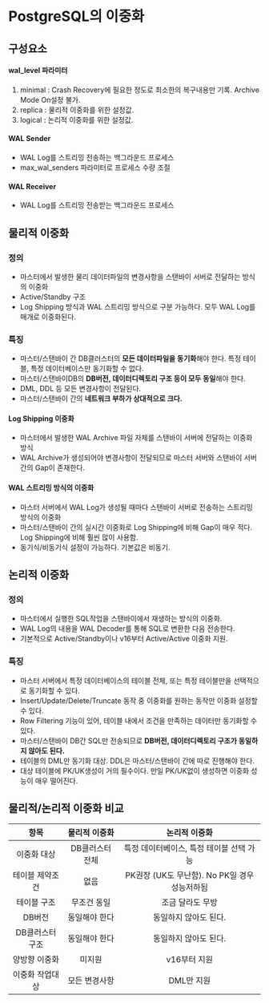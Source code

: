 # PostgreSQL의 이중화

## 구성요소
#### wal_level 파라미터
1. minimal : Crash Recovery에 필요한 정도로 최소한의 복구내용만 기록. Archive Mode On설정 불가.
2. replica : 물리적 이중화를 위한 설정값. 
3. logical : 논리적 이중화를 위한 설정값.

#### WAL Sender
- WAL Log를 스트리밍 전송하는 백그라운드 프로세스
- max_wal_senders 파라미터로 프로세스 수량 조절

#### WAL Receiver
- WAL Log를 스트리밍 전송받는 백그라운드 프로세스

## 물리적 이중화
### 정의
- 마스터에서 발생한 물리 데이터파일의 변경사항을 스탠바이 서버로 전달하는 방식의 이중화
- Active/Standby 구조
- Log Shipping 방식과 WAL 스트리밍 방식으로 구분 가능하다. 모두 WAL Log를 매개로 이중화된다.

### 특징
- 마스터/스탠바이 간 DB클러스터의 **모든 데이터파일을 동기화**해야 한다. 특정 테이블, 특정 데이터베이스만 동기화할 수 없다.
- 마스터/스탠바이DB의 **DB버전, 데이터디렉토리 구조 등이 모두 동일**해야 한다.
- DML, DDL 등 모든 변경사항이 전달된다.
- 마스터/스탠바이 간의 **네트워크 부하가 상대적으로 크다.**

#### Log Shipping 이중화
- 마스터에서 발생한 WAL Archive 파일 자체를 스탠바이 서버에 전달하는 이중화 방식
- WAL Archive가 생성되어야 변경사항이 전달되므로 마스터 서버와 스탠바이 서버 간의 Gap이 존재한다.

#### WAL 스트리밍 방식의 이중화
- 마스터 서버에서 WAL Log가 생성될 때마다 스탠바이 서버로 전송하는 스트리밍 방식의 이중화
- 마스터/스탠바이 간의 실시간 이중화로 Log Shipping에 비해 Gap이 매우 적다. Log Shipping에 비해 훨씬 많이 사용함.
- 동기식/비동기식 설정이 가능하다. 기본값은 비동기.

## 논리적 이중화
### 정의
- 마스터에서 실행한 SQL작업을 스탠바이에서 재생하는 방식의 이중화.
- WAL Log의 내용을 WAL Decoder를 통해 SQL로 변환한 다음 전송한다.
- 기본적으로 Active/Standby이나 v16부터 Active/Active 이중화 지원.

### 특징
- 마스터 서버에서 특정 데이터베이스의 테이블 전체, 또는 특정 테이블만을 선택적으로 동기화할 수 있다.
- Insert/Update/Delete/Truncate 동작 중 이중화를 원하는 동작만 이중화 설정할 수 있다.
- Row Filtering 기능이 있어, 테이블 내에서 조건을 만족하는 데이터만 동기화할 수 있다.
- 마스터/스탠바이 DB간 SQL만 전송되므로 **DB버전, 데이터디렉토리 구조가 동일하지 않아도 된다.**
- 테이블의 DML만 동기화 대상. DDL은 마스터/스탠바이 간에 따로 진행해야 한다.
- 대상 테이블에 PK/UK생성이 거의 필수이다. 만일 PK/UK없이 생성하면 이중화 성능이 매우 떨어진다.

## 물리적/논리적 이중화 비교
| 항목 | 물리적 이중화 | 논리적 이중화 |
| :---: | :---: | :---: |
| 이중화 대상 | DB클러스터 전체 | 특정 데이터베이스, 특정 테이블 선택 가능 |
| 테이블 제약조건 | 없음 | PK권장 (UK도 무난함). No PK일 경우 성능저하됨 |
| 테이블 구조 | 무조건 동일 | 조금 달라도 무방 |
| DB버전 | 동일해야 한다 | 동일하지 않아도 된다. |
| DB클러스터 구조 | 동일해야 한다 | 동일하지 않아도 된다. |
| 양방향 이중화 | 미지원 | v16부터 지원 | 
| 이중화 작업대상 | 모든 변경사항 | DML만 지원 |
